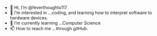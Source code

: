 - 👋 Hi, I’m @feverthoughts117
- 👀 I’m interested in ...coding, and learning how to interpret software to hardware devices.
- 🌱 I’m currently learning ...Computer Science
- 📫 How to reach me ...through gitHub.

<!---
feverthoughts117/feverthoughts117 is a ✨ special ✨ repository because its `README.md` (this file) appears on your GitHub profile.
You can click the Preview link to take a look at your changes.
--->
